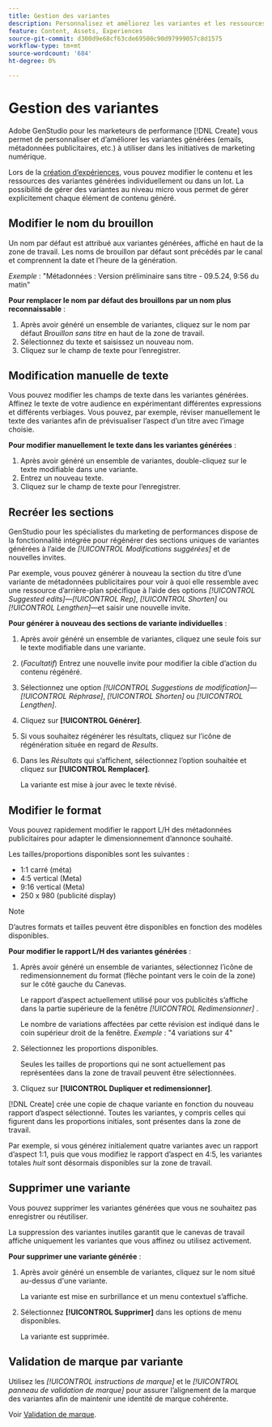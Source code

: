 ```yaml
---
title: Gestion des variantes
description: Personnalisez et améliorez les variantes et les ressources générées en fonction de vos besoins en marketing numérique.
feature: Content, Assets, Experiences
source-git-commit: d300d9e68cf63cde69500c90d97999057c8d1575
workflow-type: tm+mt
source-wordcount: '684'
ht-degree: 0%

---
```



# Gestion des variantes

Adobe GenStudio pour les marketeurs de performance [!DNL Create] vous permet de personnaliser et d’améliorer les variantes générées (emails, métadonnées publicitaires, etc.) à utiliser dans les initiatives de marketing numérique.

Lors de la [création d’expériences](/help/tutorials/tutorials.md), vous pouvez modifier le contenu et les ressources des variantes générées individuellement ou dans un lot. La possibilité de gérer des variantes au niveau micro vous permet de gérer explicitement chaque élément de contenu généré.

## Modifier le nom du brouillon

Un nom par défaut est attribué aux variantes générées, affiché en haut de la zone de travail. Les noms de brouillon par défaut sont précédés par le canal et comprennent la date et l’heure de la génération.

*Exemple* : &quot;Métadonnées : Version préliminaire sans titre - 09.5.24, 9:56 du matin&quot;

**Pour remplacer le nom par défaut des brouillons par un nom plus reconnaissable** :

1. Après avoir généré un ensemble de variantes, cliquez sur le nom par défaut _Brouillon sans titre_ en haut de la zone de travail.
1. Sélectionnez du texte et saisissez un nouveau nom.
1. Cliquez sur le champ de texte pour l’enregistrer.

## Modification manuelle de texte

Vous pouvez modifier les champs de texte dans les variantes générées. Affinez le texte de votre audience en expérimentant différentes expressions et différents verbiages. Vous pouvez, par exemple, réviser manuellement le texte des variantes afin de prévisualiser l’aspect d’un titre avec l’image choisie.

**Pour modifier manuellement le texte dans les variantes générées** :

1. Après avoir généré un ensemble de variantes, double-cliquez sur le texte modifiable dans une variante.
1. Entrez un nouveau texte.
1. Cliquez sur le champ de texte pour l’enregistrer.

## Recréer les sections

GenStudio pour les spécialistes du marketing de performances dispose de la fonctionnalité intégrée pour régénérer des sections uniques de variantes générées à l’aide de _[!UICONTROL Modifications suggérées]_ et de nouvelles invites.

Par exemple, vous pouvez générer à nouveau la section du titre d’une variante de métadonnées publicitaires pour voir à quoi elle ressemble avec une ressource d’arrière-plan spécifique à l’aide des options _[!UICONTROL Suggested edits]_—_[!UICONTROL Rep]_, _[!UICONTROL Shorten]_ ou _[!UICONTROL Lengthen]_—et saisir une nouvelle invite.

**Pour générer à nouveau des sections de variante individuelles** :

1. Après avoir généré un ensemble de variantes, cliquez une seule fois sur le texte modifiable dans une variante.
1. (_Facultatif_) Entrez une nouvelle invite pour modifier la cible d’action du contenu régénéré.
1. Sélectionnez une option _[!UICONTROL Suggestions de modification]_—_[!UICONTROL Réphrase]_, _[!UICONTROL Shorten]_ ou _[!UICONTROL Lengthen]_.
1. Cliquez sur **[!UICONTROL Générer]**.
1. Si vous souhaitez régénérer les résultats, cliquez sur l’icône de régénération située en regard de _Results_.
1. Dans les _Résultats_ qui s’affichent, sélectionnez l’option souhaitée et cliquez sur **[!UICONTROL Remplacer]**.

   La variante est mise à jour avec le texte révisé.

<!-- ## Crop assets

You can manually crop and reposition image assets in individual generated variants.

**To crop and reposition images in variants**:

1. After generating a set of variants, hover over an image within a variant.
1. Click **[!UICONTROL Apply Crop]**.
1. Zoom in and out and drag the image into the desired position.
1. Click **[!UICONTROL Apply]**.

   The cropped image is automatically saved and visible for the variant. -->

## Modifier le format

Vous pouvez rapidement modifier le rapport L/H des métadonnées publicitaires pour adapter le dimensionnement d’annonce souhaité.

Les tailles/proportions disponibles sont les suivantes :

* 1:1 carré (méta)
* 4:5 vertical (Meta)
* 9:16 vertical (Meta)
* 250 x 980 (publicité display)

>[!NOTE]
>
>D’autres formats et tailles peuvent être disponibles en fonction des modèles disponibles.

**Pour modifier le rapport L/H des variantes générées** :

1. Après avoir généré un ensemble de variantes, sélectionnez l’icône de redimensionnement du format (flèche pointant vers le coin de la zone) sur le côté gauche du Canevas.

   Le rapport d’aspect actuellement utilisé pour vos publicités s’affiche dans la partie supérieure de la fenêtre _[!UICONTROL Redimensionner]_ .

   Le nombre de variations affectées par cette révision est indiqué dans le coin supérieur droit de la fenêtre. _Exemple_ : &quot;4 variations sur 4&quot;

1. Sélectionnez les proportions disponibles.

   Seules les tailles de proportions qui ne sont actuellement pas représentées dans la zone de travail peuvent être sélectionnées.

1. Cliquez sur **[!UICONTROL Dupliquer et redimensionner]**.

[!DNL Create] crée une copie de chaque variante en fonction du nouveau rapport d’aspect sélectionné. Toutes les variantes, y compris celles qui figurent dans les proportions initiales, sont présentes dans la zone de travail.

Par exemple, si vous générez initialement quatre variantes avec un rapport d’aspect 1:1, puis que vous modifiez le rapport d’aspect en 4:5, les variantes totales _huit_ sont désormais disponibles sur la zone de travail.

## Supprimer une variante

Vous pouvez supprimer les variantes générées que vous ne souhaitez pas enregistrer ou réutiliser.

La suppression des variantes inutiles garantit que le canevas de travail affiche uniquement les variantes que vous affinez ou utilisez activement.

**Pour supprimer une variante générée** :

1. Après avoir généré un ensemble de variantes, cliquez sur le nom situé au-dessus d&#39;une variante.

   La variante est mise en surbrillance et un menu contextuel s’affiche.

1. Sélectionnez **[!UICONTROL Supprimer]** dans les options de menu disponibles.

   La variante est supprimée.

## Validation de marque par variante

Utilisez les _[!UICONTROL instructions de marque]_ et le _[!UICONTROL panneau de validation de marque]_ pour assurer l’alignement de la marque des variantes afin de maintenir une identité de marque cohérente.

Voir [Validation de marque](/help/user-guide/guidelines/brand-validation.md#improve-brand-alignment).
